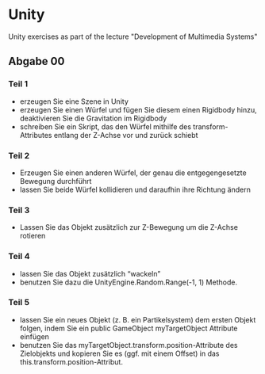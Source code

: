 # Unity
Unity exercises as part of the lecture "Development of Multimedia Systems"

## Abgabe 00

### Teil 1
* erzeugen Sie eine Szene in Unity
* erzeugen Sie einen Würfel und fügen Sie diesem einen Rigidbody hinzu, deaktivieren Sie die Gravitation im Rigidbody
* schreiben Sie ein Skript, das den Würfel mithilfe des transform-Attributes entlang der Z-Achse vor und zurück schiebt

### Teil 2
* Erzeugen Sie einen anderen Würfel, der genau die entgegengesetzte Bewegung durchführt
* lassen Sie beide Würfel kollidieren und daraufhin ihre Richtung ändern

### Teil 3
* Lassen Sie das Objekt zusätzlich zur Z-Bewegung um die Z-Achse rotieren

### Teil 4
* lassen Sie das Objekt zusätzlich “wackeln”
* benutzen Sie dazu die UnityEngine.Random.Range(-1, 1) Methode.

### Teil 5
* lassen Sie ein neues Objekt (z. B. ein Partikelsystem) dem ersten Objekt folgen, indem Sie ein public GameObject myTargetObject Attribute einfügen
* benutzen Sie das myTargetObject.transform.position-Attribute des Zielobjekts und kopieren Sie es (ggf. mit einem Offset) in das this.transform.position-Attribut.
